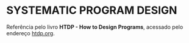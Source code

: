 # SYSTEMATIC PROGRAM DESIGN

Referência pelo livro **HTDP - How to Design Programs**, acessado pelo endereço [htdp.org](https://htdp.org/ 'How to Design Programs Book').
